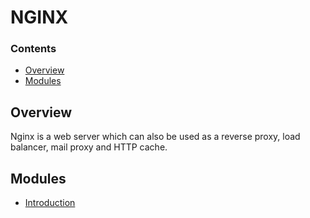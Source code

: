 # NGINX
<!--TOC_START-->
### Contents
- [Overview](#overview)
- [Modules](#modules)

<!--TOC_END-->
## Overview
Nginx is a web server which can also be used as a reverse proxy, load balancer, mail proxy and HTTP cache.
<!--MODULES_START-->
## Modules
- [Introduction](./modules/introduction)
<!--MODULES_END-->
